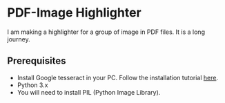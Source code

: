 # PDF-Image Highlighter
I am making a highlighter for a group of image in PDF files. It is a long journey.

## Prerequisites
* Install Google tesseract in your PC. Follow the installation tutorial [here](https://github.com/tesseract-ocr/tesseract/wiki#running-tesseract).
* Python 3.x
* You will need to install PIL (Python Image Library).
